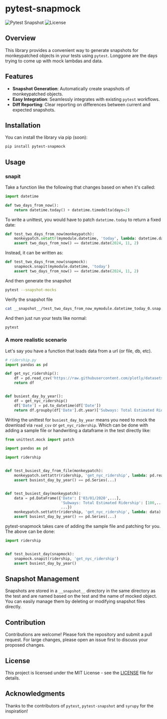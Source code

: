 # pytest-snapmock

![Pytest Snapshot](https://img.shields.io/badge/python-3.7%2B-blue.svg)
![License](https://img.shields.io/badge/license-MIT-green.svg)

## Overview
This library provides a convenient way to generate snapshots for monkeypatched objects in your tests using `pytest`. Longgone are the days trying to come up with mock lambdas and data.

## Features

- **Snapshot Generation**: Automatically create snapshots of monkeypatched objects.
- **Easy Integration**: Seamlessly integrates with existing `pytest` workflows.
- **Diff Reporting**: Clear reporting on differences between current and expected snapshots.

## Installation

You can install the library via pip (soon):

```bash
pip install pytest-snapmock
```

## Usage

### snapit

Take a function like the following that changes based on when it's called:
```python
import datetime

def two_days_from_now():
    return datetime.today() + datetime.timedelta(days=2)
```

To write a unittest, you would have to patch `datetime.today` to return a fixed date:
```python
def test_two_days_from_now(monkeypatch):
    monkeypatch.setattr(mymodule.datetime, 'today', lambda: datetime.date(2024, 10, 31))
    assert two_days_from_now() == datetime.date(2024, 11, 2)
```

Instead, it can be written as:
```python
def test_two_days_from_now(snapmock):
    snapmock.snapit(mymodule.datetime, 'today')
    assert two_days_from_now() == datetime.date(2024, 11, 2)
```

And then generate the snapshot
```bash
pytest --snapshot-mocks
```
Verify the snapshot file
```bash
cat __snapshot__/test_two_days_from_now_mymodule.datetime_today_0.snap
```

And then just run your tests like normal:

```bash
pytest
```

### A more realistic scenario

Let's say you have a function that loads data from a url (or file, db, etc).
```python
# ridership.py
import pandas as pd

def get_nyc_ridership():
    df = pd.read_csv('https://raw.githubusercontent.com/plotly/datasets/refs/heads/master/MTA_Ridership_by_DATA_NY_GOV.csv')
    return df


def busiest_day_by_year():
    df = get_nyc_ridership()
    df['Date'] = pd.to_datetime(df['Date'])
    return df.groupby(df['Date'].dt.year)['Subways: Total Estimated Ridership']
```

Writing the unittest for `busiest_day_by_year` means you need to mock the download via `read_csv` or `get_nyc_ridership`. Which can be done with adding a sample file or handwriting a dataframe in the test directly like:

```python
from unittest.mock import patch

import pandas as pd

import ridership


def test_busiest_day_from_file(monkeypatch):
    monkeypatch.settattr(ridership, 'get_nyc_ridership', lambda: pd.read_csv(__file__.parent / 'ridership_data.csv'))
    assert busiest_day_by_year() == pd.Series(...)


def test_busiest_day(monkeypatch):
    data = pd.DataFrame({'Date': ['03/01/2020',...],
                         'Subways: Total Estimated Ridership': [100,...],
                         ...})
    monkeypatch.settattr(ridership, 'get_nyc_ridership', lambda: data)
    assert busiest_day_by_year() == pd.Series(...)
```

pytest-snapmock takes care of adding the sample file and patching for you. The above can be done:

```python
import ridership


def test_busiest_day(snapmock):
    snapmock.snapit(ridership, 'get_nyc_ridership')
    assert busiest_day_by_year()
```

## Snapshot Management

Snapshots are stored in a `__snapshot__` directory in the same directory as the test and are named based on the test and the name of mocked object. You can easily manage them by deleting or modifying snapshot files directly.

## Contribution

Contributions are welcome! Please fork the repository and submit a pull request. For large changes, please open an issue first to discuss your proposed changes.

## License

This project is licensed under the MIT License - see the [LICENSE](LICENSE) file for details.

## Acknowledgments

Thanks to the contributors of `pytest`, `pytest-snapshot` and `syrupy` for the inspiration!
